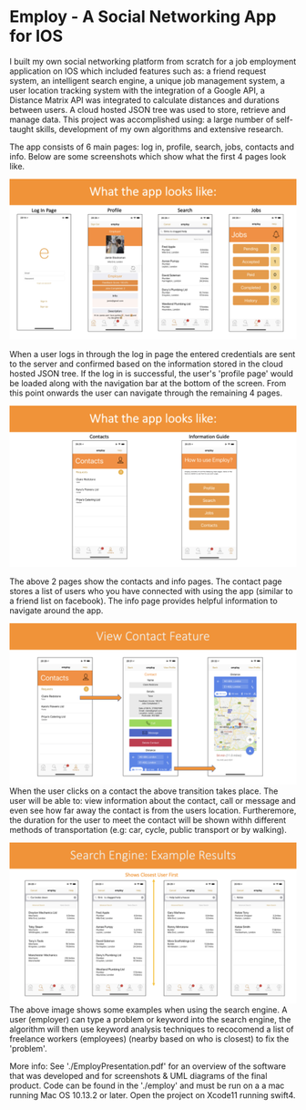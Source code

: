 # Employ - A Social Networking App for IOS 

I built my own social networking platform from scratch for a job employment application on IOS which included features such as: a friend request system, an intelligent search engine, a unique job management system, a user location tracking system with the integration of a Google API, a Distance Matrix API was integrated to calculate distances and durations between users. A cloud hosted JSON tree was used to store, retrieve and manage data. This project was accomplished using: a large number of self-taught skills, development of my own algorithms and extensive research.

The app consists of 6 main pages: log in, profile, search, jobs, contacts and info.
Below are some screenshots which show what the first 4 pages look like.

![alt text](https://github.com/HarrishanSK/SocialNetworkingAppForIOS/blob/master/images/image1.png)

When a user logs in through the log in page the entered credentials are sent to the server and confirmed based on the information stored in the cloud hosted JSON tree. If the log in is successful, the user's 'profile page' would be loaded along with the navigation bar at the bottom of the screen. From this point onwards the user can navigate through the remaining 4 pages.

![alt text](https://github.com/HarrishanSK/SocialNetworkingAppForIOS/blob/master/images/image2.png)

The above 2 pages show the contacts and info pages. The contact page stores a list of users who you have connected with using the app (similar to a friend list on facebook). The info page provides helpful information to navigate around the app.

![alt text](https://github.com/HarrishanSK/SocialNetworkingAppForIOS/blob/master/images/image4.png)
When the user clicks on a contact the above transition takes place. The user will be able to: view information about the contact, call or message and even see how far away the contact is from the users location. Furtheremore, the duration for the user to meet the contact will be shown withh different methods of transportation (e.g: car, cycle, public transport or by walking).

![alt text](https://github.com/HarrishanSK/SocialNetworkingAppForIOS/blob/master/images/image3.png)
The above image shows some examples when using the search engine. A user (employer) can type a problem or keyword into the search engine, the algorithm will then use keyword analysis techniques to recocomend a list of freelance workers (employees) (nearby based on who is closest) to fix the 'problem'.


More info:
See './EmployPresentation.pdf' for an overview of the software that was developed and for screenshots & UML diagrams of the final product.
Code can be found in the './employ' and must be run on a a mac running Mac OS 10.13.2 or later.
Open the project on Xcode11 running swift4.
